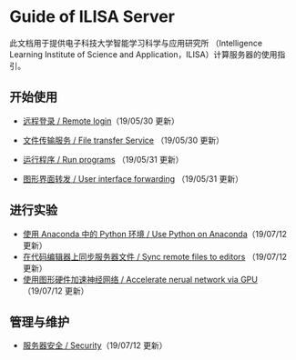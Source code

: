 # Guide of ILISA Server

此文档用于提供电子科技大学智能学习科学与应用研究所 （Intelligence Learning Institute of Science and Application，ILISA）计算服务器的使用指引。

## 开始使用

* [远程登录 / Remote login](./contents/远程登录.md)（19/05/30 更新）

* [文件传输服务 / File transfer Service](./contents/文件传输服务.md) （19/05/30 更新）

* [运行程序 / Run programs](./contents/运行程序.md) （19/05/31 更新）

* [图形界面转发 / User interface forwarding](./contents/图形界面转发.md) （19/05/31 更新）
  

## 进行实验

* [使用 Anaconda 中的 Python 环境 / Use Python on Anaconda](./contents/use_anaconda.md)（19/07/12 更新）
* [在代码编辑器上同步服务器文件 / Sync remote files to editors](./contents/sync_files.md) （19/07/12 更新）
* [使用图形硬件加速神经网络 / Accelerate nerual network via GPU](./contents/use_gpu.md)（19/07/12 更新）

## 管理与维护

* [服务器安全 / Security](./contents/security.md)（19/07/12 更新）

